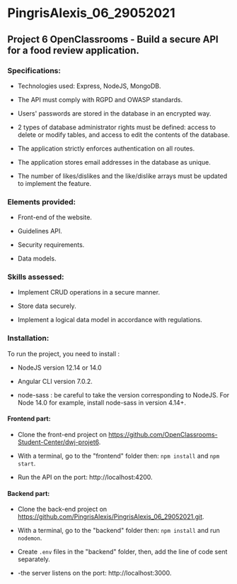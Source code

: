 # PingrisAlexis_06_29052021

## Project 6 OpenClassrooms - Build a secure API for a food review application.

### Specifications:

- Technologies used: Express, NodeJS, MongoDB.

- The API must comply with RGPD and OWASP standards.

- Users' passwords are stored in the database in an encrypted way.

- 2 types of database administrator rights must be defined: access to delete or modify tables, and access to edit the contents of the database.

- The application strictly enforces authentication on all routes.

- The application stores email addresses in the database as unique.

- The number of likes/dislikes and the like/dislike arrays must be updated to implement the feature. 
  
### Elements provided:

- Front-end of the website.

- Guidelines API.

- Security requirements.

- Data models.

### Skills assessed:

- Implement CRUD operations in a secure manner.

- Store data securely.

- Implement a logical data model in accordance with regulations.

### Installation:

To run the project, you need to install :

- NodeJS version 12.14 or 14.0 

- Angular CLI version 7.0.2.

- node-sass : be careful to take the version corresponding to NodeJS. For Node 14.0 for example, install node-sass in version 4.14+.


#### Frontend part:

- Clone the front-end project on https://github.com/OpenClassrooms-Student-Center/dwj-projet6.

- With a terminal, go to the "frontend" folder then:
`npm install` and `npm start`.

- Run the API on the port: http://localhost:4200.

#### Backend part:

- Clone the back-end project on https://github.com/PingrisAlexis/PingrisAlexis_06_29052021.git.

- With a terminal, go to the "backend" folder then:
`npm install` and run `nodemon`.

- Create `.env` files in the "backend" folder, then, add the line of code sent separately.

- -the server listens on the port: http://localhost:3000.
